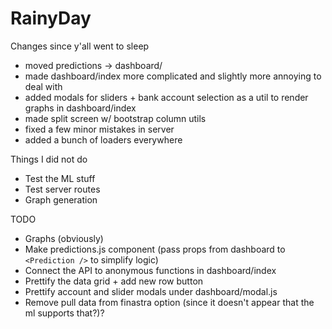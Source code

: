 # RainyDay

Changes since y'all went to sleep

-   moved predictions -> dashboard/
-   made dashboard/index more complicated and slightly more annoying to deal with
-   added modals for sliders + bank account selection as a util to render graphs in dashboard/index
-   made split screen w/ bootstrap column utils
-   fixed a few minor mistakes in server
-   added a bunch of loaders everywhere

Things I did not do

-   Test the ML stuff
-   Test server routes
-   Graph generation

TODO

-   Graphs (obviously)
-   Make predictions.js component (pass props from dashboard to `<Prediction />` to simplify logic)
-   Connect the API to anonymous functions in dashboard/index
-   Prettify the data grid + add new row button
-   Prettify account and slider modals under dashboard/modal.js
-   Remove pull data from finastra option (since it doesn't appear that the ml supports that?)?

